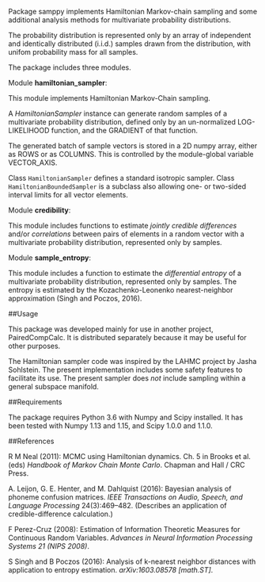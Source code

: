 Package samppy implements Hamiltonian Markov-chain sampling and
some additional analysis methods for multivariate probability distributions.

The probability distribution is represented only by
an array of independent and identically distributed (i.i.d.) samples
drawn from the distribution, with unifom probability mass for all samples.

The package includes three modules.

Module **hamiltonian_sampler**:

This module implements Hamiltonian Markov-Chain sampling.

A *HamiltonianSampler* instance
can generate random samples of a multivariate probability distribution,
defined only by an un-normalized LOG-LIKELIHOOD function,
and the GRADIENT of that function.

The generated batch of sample vectors is stored in a 2D numpy array,
either as ROWS or as COLUMNS.
This is controlled by the module-global variable VECTOR_AXIS.

Class `HamiltonianSampler` defines a standard isotropic sampler.
Class `HamiltonianBoundedSampler` is a subclass also allowing
one- or two-sided interval limits for all vector elements.

Module **credibility**:

This module includes functions to estimate *jointly credible differences*
and/or *correlations* between pairs of elements
in a random vector with a multivariate probability distribution,
represented only by samples.

Module **sample_entropy**:

This module includes a function to estimate the *differential entropy*
of a multivariate probability distribution, represented only by samples.
The entropy is estimated by the Kozachenko-Leonenko nearest-neighbor approximation
(Singh and Poczos, 2016).

##Usage

This package was developed mainly for use in another project, PairedCompCalc.
It is distributed separately because it may be useful for other purposes.

The Hamiltonian sampler code was inspired by the LAHMC project by
Jasha Sohlstein. The present implementation includes
some safety features to facilitate its use.
The present sampler does *not* include sampling within a general subspace manifold.

##Requirements

The package requires Python 3.6 with Numpy and Scipy installed.
It has been tested with Numpy 1.13 and 1.15, and Scipy 1.0.0 and 1.1.0.

##References

R M Neal (2011): MCMC using Hamiltonian dynamics. Ch. 5 in
Brooks et al. (eds) *Handbook of Markov Chain Monte Carlo*.
Chapman and Hall / CRC Press.

A. Leijon, G. E. Henter, and M. Dahlquist (2016):
Bayesian analysis of phoneme confusion matrices.
*IEEE Transactions on Audio, Speech, and Language Processing* 24(3):469–482.
(Describes an application of credible-difference calculation.)

F Perez-Cruz (2008): Estimation of Information Theoretic Measures
for Continuous Random Variables.
*Advances in Neural Information Processing Systems 21 (NIPS 2008)*.

S Singh and B Poczos (2016): Analysis of k-nearest neighbor distances
with application to entropy estimation.
*arXiv:1603.08578 [math.ST]*.

